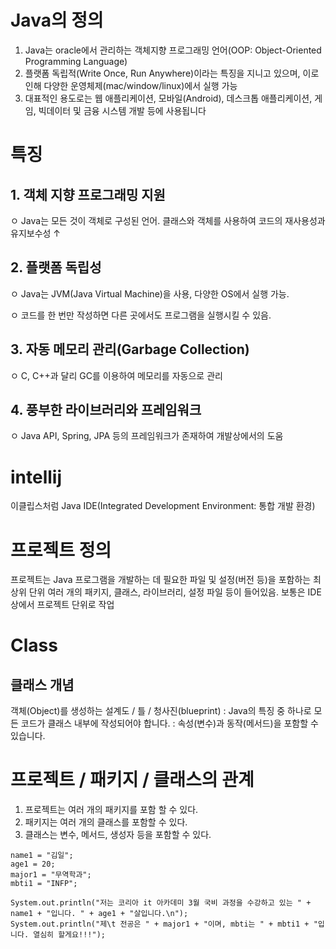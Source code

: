 # Java의 정의
1. Java는 oracle에서 관리하는 객체지향 프로그래밍 언어(OOP: Object-Oriented Programming Language)
2. 플랫폼 독립적(Write Once, Run Anywhere)이라는 특징을 지니고 있으며, 이로 인해 다양한 운영체제(mac/window/linux)에서 실행 가능
3. 대표적인 용도로는 웹 애플리케이션, 모바일(Android), 데스크톱 애플리케이션, 게임, 빅데이터 및 금융 시스템 개발 등에 사용됩니다

# 특징

## 1. 객체 지향 프로그래밍 지원
ㅇ Java는 모든 것이 객체로 구성된 언어. 클래스와 객체를 사용하여 코드의 재사용성과 유지보수성 ↑

## 2. 플랫폼 독립성
ㅇ Java는 JVM(Java Virtual Machine)을 사용, 다양한 OS에서 실행 가능.

ㅇ 코드를 한 번만 작성하면 다른 곳에서도 프로그램을 실행시킬 수 있음.

## 3. 자동 메모리 관리(Garbage Collection)
ㅇ C, C++과 달리 GC를 이용하여 메모리를 자동으로 관리

## 4. 풍부한 라이브러리와 프레임워크
ㅇ Java API, Spring, JPA 등의 프레임워크가 존재하여 개발상에서의 도움

# intellij

이클립스처럼 Java IDE(Integrated Development Environment: 통합 개발 환경)

# 프로젝트 정의
프로젝트는 Java 프로그램을 개발하는 데 필요한 파일 및 설정(버전 등)을 포함하는 최상위 단위 
여러 개의 패키지, 클래스, 라이브러리, 설정 파일 등이 들어있음. 
보통은 IDE 상에서 프로젝트 단위로 작업

# Class
## 클래스 개념
객체(Object)를 생성하는 설계도 / 틀 / 청사진(blueprint) : Java의 특징 중 하나로 모든 코드가 클래스 내부에 작성되어야 합니다. : 속성(변수)과 동작(메서드)을 포함할 수 있습니다.

# 프로젝트 / 패키지 / 클래스의 관계
1. 프로젝트는 여러 개의 패키지를 포함 할 수 있다.
2. 패키지는 여러 개의 클래스를 포함할 수 있다.
3. 클래스는 변수, 메서드, 생성자 등을 포함할 수 있다.
```
name1 = "김일";
age1 = 20;
major1 = "무역학과";
mbti1 = "INFP";

System.out.println("저는 코리아 it 아카데미 3월 국비 과정을 수강하고 있는 " + name1 + "입니다. " + age1 + "살입니다.\n");
System.out.println("제\t 전공은 " + major1 + "이며, mbti는 " + mbti1 + "입니다. 열심히 할게요!!!");
```
